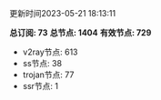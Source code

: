更新时间2023-05-21 18:13:11

**总订阅: 73**
**总节点: 1404**
**有效节点: 729**
- v2ray节点: 613
- ss节点: 38
- trojan节点: 77
- ssr节点: 1
